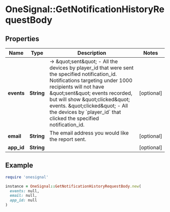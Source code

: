 # OneSignal::GetNotificationHistoryRequestBody

## Properties

| Name | Type | Description | Notes |
| ---- | ---- | ----------- | ----- |
| **events** | **String** | -&gt; \&quot;sent\&quot; - All the devices by player_id that were sent the specified notification_id.  Notifications targeting under 1000 recipients will not have \&quot;sent\&quot; events recorded, but will show \&quot;clicked\&quot; events. \&quot;clicked\&quot; - All the devices by &#x60;player_id&#x60; that clicked the specified notification_id. | [optional] |
| **email** | **String** | The email address you would like the report sent. | [optional] |
| **app_id** | **String** |  | [optional] |

## Example

```ruby
require 'onesignal'

instance = OneSignal::GetNotificationHistoryRequestBody.new(
  events: null,
  email: null,
  app_id: null
)
```

